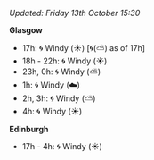 *Updated: Friday 13th October 15:30*

**Glasgow**

* 17h: :cyclone: Windy (:sunny:) [:cyclone:(:partly_sunny:) as of 17h]
* 18h - 22h: :cyclone: Windy (:sunny:)
* 23h, 0h: :cyclone: Windy (:partly_sunny:)
* 1h: :cyclone: Windy (:cloud:)
* 2h, 3h: :cyclone: Windy (:partly_sunny:)
* 4h: :cyclone: Windy (:sunny:)

**Edinburgh**

* 17h - 4h: :cyclone: Windy (:sunny:)
